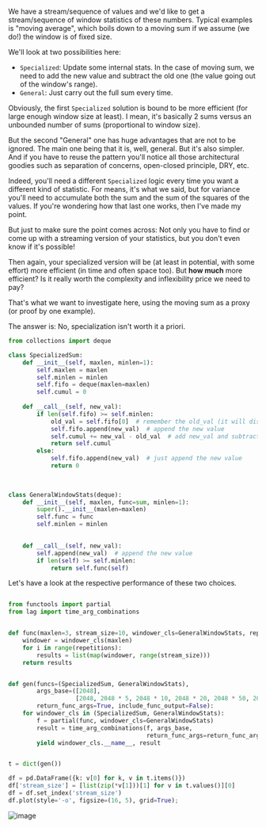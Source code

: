 
We have a stream/sequence of values and we'd like to get a stream/sequence of window statistics of these numbers. 
Typical examples is "moving average", which boils down to a moving sum if we assume (we do!) the window is of fixed size.

We'll look at two possibilities here: 
- `Specialized`: Update some internal stats. In the case of moving sum, we need to add the new value and subtract the old one (the value going out of the window's range). 
- `General`: Just carry out the full sum every time.


Obviously, the first `Specialized` solution is bound to be more efficient (for large enough window size at least). 
I mean, it's basically 2 sums versus an unbounded number of sums (proportional to window size).

But the second "General" one has huge advantages that are not to be ignored. 
The main one being that it is, well, general. 
But it's also simpler. 
And if you have to reuse the pattern you'll notice all those architectural goodies such as separation of concerns, open-closed principle, DRY, etc.

Indeed, you'll need a different `Specialized` logic every time you want a different kind of statistic. 
For means, it's what we said, but for variance you'll need to accumulate both the sum and the sum of the squares of the values. If you're wondering how that last one works, then I've made my point. 

But just to make sure the point comes across: Not only you have to find or come up with a streaming version of your statistics, but you don't even know if it's possible!

Then again, your specialized version will be (at least in potential, with some effort) more efficient (in time and often space too). 
But **how much** more efficient? Is it really worth the complexity and inflexibility price we need to pay?

That's what we want to investigate here, using the moving sum as a proxy (or proof by one example).

The answer is: No, specialization isn't worth it a priori.

```python
from collections import deque

class SpecializedSum:
    def __init__(self, maxlen, minlen=1):
        self.maxlen = maxlen
        self.minlen = minlen
        self.fifo = deque(maxlen=maxlen)
        self.cumul = 0
        
    def __call__(self, new_val):
        if len(self.fifo) >= self.minlen:
            old_val = self.fifo[0]  # remember the old_val (it will disappear the next step)
            self.fifo.append(new_val)  # append the new value
            self.cumul += new_val - old_val  # add new_val and subtract old val
            return self.cumul
        else:
            self.fifo.append(new_val)  # just append the new value
            return 0

    
    
class GeneralWindowStats(deque):
    def __init__(self, maxlen, func=sum, minlen=1):
        super().__init__(maxlen=maxlen)
        self.func = func
        self.minlen = minlen

        
    def __call__(self, new_val):
        self.append(new_val)  # append the new value
        if len(self) >= self.minlen:
            return self.func(self)
```

Let's have a look at the respective performance of these two choices.

```python

from functools import partial
from lag import time_arg_combinations


def func(maxlen=3, stream_size=10, windower_cls=GeneralWindowStats, repetitions=1):
    windower = windower_cls(maxlen)
    for i in range(repetitions):
        results = list(map(windower, range(stream_size)))
    return results


def gen(funcs=(SpecializedSum, GeneralWindowStats), 
        args_base=([2048], 
                   [2048, 2048 * 5, 2048 * 10, 2048 * 20, 2048 * 50, 2048 * 100]),
        return_func_args=True, include_func_output=False):
    for windower_cls in (SpecializedSum, GeneralWindowStats):
        f = partial(func, windower_cls=GeneralWindowStats)
        result = time_arg_combinations(f, args_base,
                                       return_func_args=return_func_args, include_func_output=include_func_output)
        yield windower_cls.__name__, result


t = dict(gen())

df = pd.DataFrame({k: v[0] for k, v in t.items()})
df['stream_size'] = [list(zip(*v[1]))[1] for v in t.values()][0]
df = df.set_index('stream_size')
df.plot(style='-o', figsize=(16, 5), grid=True);

```


![image](https://user-images.githubusercontent.com/1906276/100796093-fddaf280-33d4-11eb-842b-d50403146a43.png)


